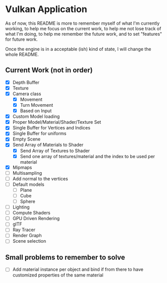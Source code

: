 # Vulkan Application

As of now, this README is more to remember myself of what I'm currently working, to help me focus on the current work, 
to help me not lose track of what I'm doing, to help me remember the future work, and to set "features" for future work.

Once the engine is in a acceptable (ish) kind of state, I will change the whole README.

## Current Work (not in order)

- [x] Depth Buffer 
- [x] Texture 
- [x] Camera class
	- [x] Movement 
	- [x] Turn Movement
	- [x] Based on Input
- [x] Custom Model loading
- [x] Proper Model/Material/Shader/Texture Set
- [x] Single Buffer for Vertices and Indices 
- [x] Single Buffer for uniforms
- [x] Empty Scene
- [x] Send Array of Materials to Shader 
	- [x] Send Array of Textures to Shader
	- [x] Send one array of textures/material and the index to be used per material
- [x] Mipmaps
- [ ] Multisampling
- [ ] Add normal to the vertices
- [ ] Default models
	- [ ] Plane
	- [ ] Cube
	- [ ] Sphere
- [ ] Lighting
- [ ] Compute Shaders
- [ ] GPU Driven Rendering
- [ ] glTF
- [ ] Ray Tracer
- [ ] Render Graph
- [ ] Scene selection

## Small problems to remember to solve

- [ ] Add material instance per object and bind if from there to have customized properties of the same material

